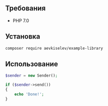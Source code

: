 ## Требования

- PHP 7.0

## Установка

```bash
composer require aevkiselev/example-library
```

## Использование

```php
$sender = new Sender();

if ($sender->send())
{
    echo 'Done!';
}
```